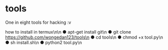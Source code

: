 # tools
One in eight tools for hacking :v

how to install in termux\n\n
● apt-get install git\n
● git clone https://github.com/wongedan123/tools\n
● cd tools\n
● chmod +x tool.py\n
● sh install.sh\n
● python2 tool.py\n

